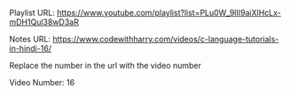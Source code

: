 Playlist URL: https://www.youtube.com/playlist?list=PLu0W_9lII9aiXlHcLx-mDH1Qul38wD3aR
<br>

Notes URL: https://www.codewithharry.com/videos/c-language-tutorials-in-hindi-16/
<br>

Replace the number in the url with the video number

Video Number: 16
